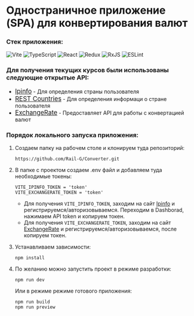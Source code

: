 # Одностраничное приложение (SPA) для конвертирования валют

### Стек приложения: 
![Vite](https://img.shields.io/badge/vite-%23646CFF.svg?style=for-the-badge&logo=vite&logoColor=white)  ![TypeScript](https://img.shields.io/badge/typescript-%23007ACC.svg?style=for-the-badge&logo=typescript&logoColor=white)  ![React](https://img.shields.io/badge/react-%2320232a.svg?style=for-the-badge&logo=react&logoColor=%2361DAFB)  ![Redux](https://img.shields.io/badge/redux-%23593d88.svg?style=for-the-badge&logo=redux&logoColor=white)  ![RxJS](https://img.shields.io/badge/rxjs-%23B7178C.svg?style=for-the-badge&logo=reactivex&logoColor=white)  ![ESLint](https://img.shields.io/badge/ESLint-4B3263?style=for-the-badge&logo=eslint&logoColor=white)


### Для получения текущих курсов были использованы следующие открытые API:

- <span style="font-size:larger;">[Ipinfo](https://ipinfo.io/)</span> - Для определения страны пользователя
- <span style="font-size:larger;">[REST Countries](https://restcountries.com/)</span> - Для определения информаци о стране пользователя
- <span style="font-size:larger;">[ExchangeRate](https://www.exchangerate-api.com/)</span> - Предоставляет API для работы с конвертацией валют 


### Порядок локального запуска приложения:

1. Создаем папку на рабочем столе и клонируем туда репозиторий:
   
    ```bush
    https://github.com/Rail-G/Converter.git
    ```
2. В папке с проектом создаем .env файл и добавляем туда необходимые токены:
    ```bush
    VITE_IPINFO_TOKEN = 'token'
    VITE_EXCHANGERATE_TOKEN = 'token'
    ```
    - Для получения `VITE_IPINFO_TOKEN`, заходим на сайт [Ipinfo](https://ipinfo.io/) и регистрируемся/авторизовываемся. Переходим в Dashborad, нажимаем API token и копируем токен.
    - Для получения `VITE_EXCHANGERATE_TOKEN`, заходим на сайт [ExchangeRate](https://www.exchangerate-api.com/) и регистрируемся/авторизовываемся, после копируем токен.
3. Устанавливаем зависимости:
    ```bush
    npm install
    ```
4.  По желанию можно запустить проект в режиме разработки: 
    ```bush
    npm run dev
    ```
    Или в режиме режиме готового приложения:
    ```bush
    npm run build
    npm run preview
    ```
    